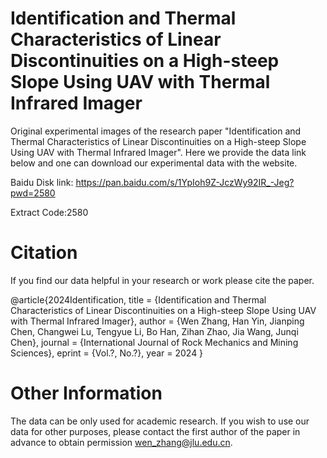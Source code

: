# Identification and Thermal Characteristics of Linear Discontinuities on a High-steep Slope Using UAV with Thermal Infrared Imager

Original experimental images of the research paper "Identification and Thermal Characteristics of Linear Discontinuities on a High-steep Slope Using UAV with Thermal Infrared Imager". Here we provide the data link below and one can download our experimental data with the website.

Baidu Disk link: https://pan.baidu.com/s/1YpIoh9Z-JczWy92IR_-Jeg?pwd=2580

Extract Code:2580

# Citation
If you find our data helpful in your research or work please cite the paper.

@article{2024Identification,
  title = {Identification and Thermal Characteristics of Linear Discontinuities on a High-steep Slope Using UAV with Thermal Infrared Imager},
  author = {Wen Zhang, Han Yin, Jianping Chen, Changwei Lu, Tengyue Li, Bo Han, Zihan Zhao, Jia Wang, Junqi Chen},
  journal = {International Journal of Rock Mechanics and Mining Sciences},
  eprint = {Vol.?, No.?},
  year = 2024
}

# Other Information
The data can be only used for academic research. If you wish to use our data for other purposes, please contact the first author of the paper in advance to obtain permission wen_zhang@jlu.edu.cn.
